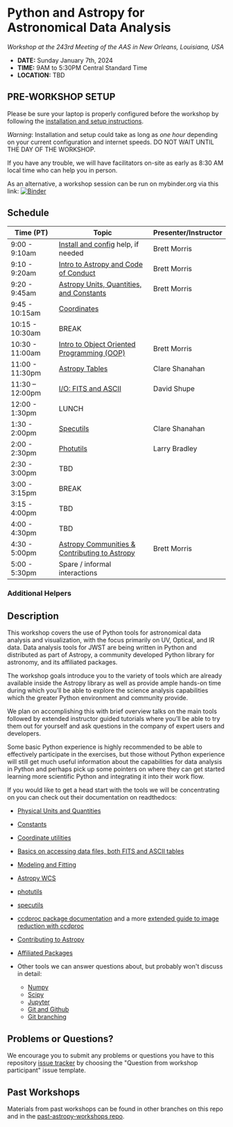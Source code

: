 Python and Astropy for Astronomical Data Analysis
=================================================
*Workshop at the 243rd Meeting of the AAS in New Orleans, Louisiana, USA*

* **DATE:** Sunday January 7th, 2024
* **TIME:** 9AM to 5:30PM Central Standard Time
* **LOCATION:** TBD

## PRE-WORKSHOP SETUP

Please be sure your laptop is properly configured before the workshop by following the
[installation and setup instructions](00-Install_and_Setup).

*Warning*: Installation and setup could take as long as *one hour* depending on your current configuration and internet speeds.
DO NOT WAIT UNTIL THE DAY OF THE WORKSHOP.

If you have any trouble, we will have facilitators on-site as early as 8:30 AM local time who can help you in person.

As an alternative, a workshop session can be run on mybinder.org via this link: [![Binder](https://mybinder.org/badge_logo.svg)](https://mybinder.org/v2/gh/stargaser/workshop-env/astropy-env/?urlpath=git-pull?repo%3Dhttps%253A%252F%252Fgithub.com%252Fastropy%252Fastropy-workshop%26branch%3Dmain)

## Schedule

| Time (PT)     | Topic                                                          | Presenter/Instructor |
|---------------|----------------------------------------------------------------|----------------------|
| 9:00 - 9:10am | [Install and config](00-Install_and_Setup) help, if needed     | Brett Morris         |
| 9:10 - 9:20am | [Intro to Astropy and Code of Conduct](01-IntroCoC)            | Brett Morris         |
| 9:20 - 9:45am | [Astropy Units, Quantities, and Constants](03-UnitsQuantities) | Brett Morris         |
| 9:45 - 10:15am | [Coordinates](04-Coordinates)                                  |                      |
| 10:15 - 10:30am | BREAK                                                          |                      |
| 10:30 - 11:00am | [Intro to Object Oriented Programming (OOP)](02b-OOP)          | Brett Morris         |
| 11:00 - 11:30pm | [Astropy Tables](06-Tables)                                    | Clare Shanahan       |
| 11:30 – 12:00pm | [I/O: FITS and ASCII](05-FITS)                                 | David Shupe          |
| 12:00 - 1:30pm | LUNCH                                                          |                      |
| 1:30 - 2:00pm | [Specutils](09b-Specutils)                                     | Clare Shanahan       |
| 2:00 - 2:30pm | [Photutils](09-Photutils)                                      | Larry Bradley        |
| 2:30 - 3:00pm | TBD                                                            |                      |
| 3:00 - 3:15pm | BREAK                                                          |                      |
| 3:15 - 4:00pm | TBD                                                            |                      |
| 4:00 - 4:30pm | TBD                                                            |                      |
| 4:30 - 5:00pm | [Astropy Communities & Contributing to Astropy](10-WrapUp)     | Brett Morris         |
| 5:00 - 5:30pm | Spare / informal interactions                                  |                      |

### Additional Helpers


## Description
This workshop covers the use of Python tools for astronomical data analysis and visualization, with the focus primarily
on UV, Optical, and IR data. Data analysis tools for JWST are being written in Python and distributed as part of Astropy,
a community developed Python library for astronomy,  and its affiliated packages.

The workshop goals introduce you to the variety of tools which are already available inside the Astropy library as
well as provide ample hands-on time during which you’ll be able to explore the science analysis capabilities which the
greater Python environment and community provide.

We plan on accomplishing this with brief overview talks on the main tools followed by extended instructor guided tutorials
where you’ll be able to try them out for yourself and ask questions in the company of expert users and developers.

Some basic Python experience is highly recommended to be able to effectively participate in the exercises,
but those without Python experience will still get much useful information about the capabilities for data analysis in
Python and perhaps pick up some pointers on where they can get started learning more scientific Python and integrating
it into their work flow.

If you would like to get a head start with the tools we will be concentrating on you can check out their documentation on readthedocs:

* [Physical Units and Quantities](https://docs.astropy.org/en/stable/units/index.html)
* [Constants](https://docs.astropy.org/en/stable/constants/index.html)
* [Coordinate utilities](https://docs.astropy.org/en/stable/coordinates/index.html)
* [Basics on accessing data files, both FITS and ASCII tables](https://docs.astropy.org/en/stable/io/unified.html)
* [Modeling and Fitting](https://docs.astropy.org/en/stable/modeling/index.html)
* [Astropy WCS](https://docs.astropy.org/en/stable/wcs/index.html)
* [photutils](https://photutils.readthedocs.io/)
* [specutils](https://specutils.readthedocs.io/)
* [ccdproc package documentation](https://ccdproc.readthedocs.io/en/latest/) and a more [extended guide to image reduction with ccdproc](https://github.com/astropy/ccd-reduction-and-photometry-guide)
* [Contributing to Astropy](https://docs.astropy.org/en/stable/development/workflow/development_workflow.html)
* [Affiliated Packages](https://www.astropy.org/affiliated/)

* Other tools we can answer questions about, but probably won't discuss in detail:
  * [Numpy](https://numpy.org/)
  * [Scipy](https://www.scipy.org/)
  * [Jupyter](https://jupyter.org/)
  * [Git and Github](https://guides.github.com/activities/hello-world/)
  * [Git branching](https://learngitbranching.js.org/)

## Problems or Questions?

We encourage you to submit any problems or questions you have to this
repository [issue tracker](https://github.com/astropy/astropy-workshop/issues)
by choosing the "Question from workshop participant" issue template.

## Past Workshops

Materials from past workshops can be found in other branches on this repo and in the [past-astropy-workshops repo](https://github.com/astropy/past-astropy-workshops).
